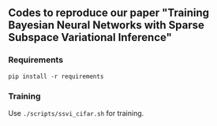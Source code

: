 ## Codes to reproduce our paper "Training Bayesian Neural Networks with Sparse Subspace Variational Inference"

### Requirements
```shell
pip install -r requirements
```

### Training
Use `./scripts/ssvi_cifar.sh` for training.

